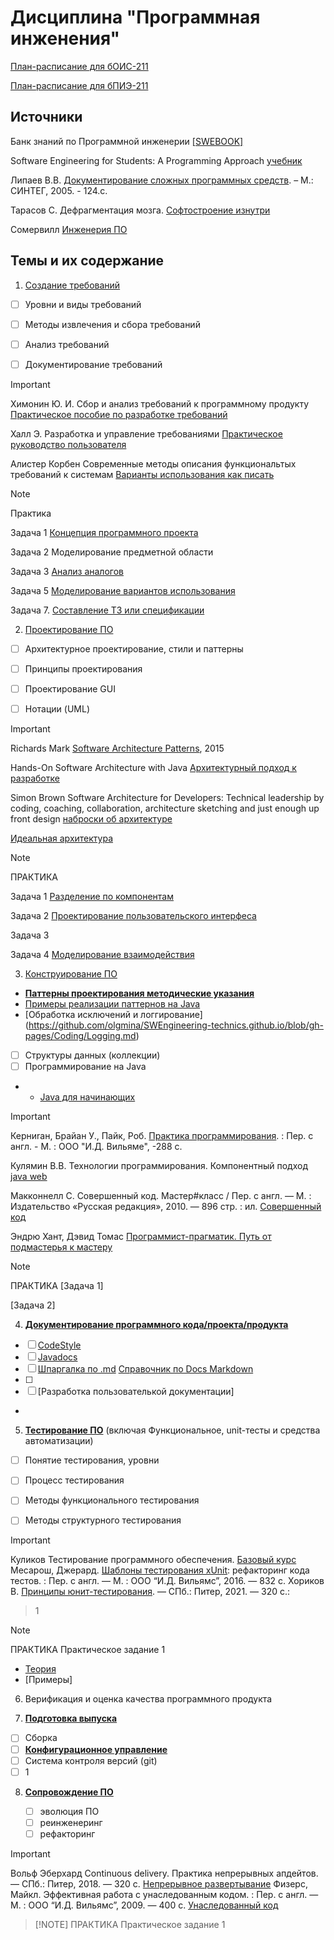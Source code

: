 # Дисциплина "Программная инженения"

[План-расписание для бОИС-211](https://github.com/olgmina/SWEngineering-technics.github.io/blob/gh-pages/bOIST-211.md)

[План-расписание для бПИЭ-211](https://github.com/olgmina/SWEngineering-technics.github.io/blob/gh-pages/bPIE211.md)

## Источники

Банк знаний по Программной инженерии [[SWEBOOK]](https://github.com/ligurio/swebok-2004-in-russian)

Software Engineering for Students: A Programming Approach [учебник](https://drive.google.com/file/d/1u3NbSnZ-LnsFp-qAvWgNHHgLTPSMn3X2/view?usp=drive_link)

Липаев В.В. [Документирование сложных программных средств](https://drive.google.com/file/d/1J-Udy3LzBh0pl0IaqK609DgQQCj5iQH4/view?usp=drive_link). – М.: СИНТЕГ, 2005. - 124.с.

Тарасов С. Дефрагментация мозга. [Софтостроение изнутри](https://drive.google.com/file/d/0B69c-P1HGyV7bWY1NmxqNWVXQ3M/view?usp=drive_link&resourcekey=0-WQDhqiiqAHDiWHNcjloypA)

Сомервилл [Инженерия ПО](https://drive.google.com/file/d/1dPQFQEV98qIq5fFFESJASeq_NzrrMKmp/view?usp=drive_link)

## Темы и их содержание

 1. [Создание требований](https://github.com/olgmina/SWEngineering-technics.github.io/blob/9859fc662afc93e297f9ebdadb3c544b217a1846/requierements/requirements.md)

  - [ ] Уровни и виды требований
  - [ ] Методы извлечения и сбора требований
  - [ ] Анализ требований
  - [ ] Документирование требований 
 

> [!IMPORTANT]  
> Химонин Ю. И. Сбор и анализ требований к программному продукту [Практическое пособие по разработке требований](https://drive.google.com/file/d/1YL8fEzsbdUQZ6CQx6KMfsxjYxACQaZld/view?usp=drive_link)
> 
> Халл Э. Разработка и управление требованиями [Практическое руководство пользователя](https://drive.google.com/file/d/1a0lMx6fYvhXlTYEgMijAf2fbjHH0MGb3/view?usp=drive_link)
> 
> Алистер Корбен Современные методы описания функциональтых требований к системам [Варианты использования как писать](https://drive.google.com/file/d/1ZuxiJJuUlCGAucFqfO4hlhv561SdGtDl/view?usp=drive_link) 

> [!NOTE]
> Практика
> 
> Задача 1 [Концепция программного проекта](https://github.com/olgmina/SWEngineering-technics.github.io/blob/gh-pages/requierements/readme.md#%D0%B7%D0%B0%D0%B4%D0%B0%D1%87%D0%B0-1-%D0%BA%D0%BE%D0%BD%D1%86%D0%B5%D0%BF%D1%86%D0%B8%D1%8F-%D0%BF%D1%80%D0%BE%D0%B5%D0%BA%D1%82%D0%B0)
> 
> Задача 2 Моделирование предметной области
> 
> Задача 3 [Анализ аналогов](https://github.com/olgmina/SWEngineering-technics.github.io/blob/gh-pages/requierements/readme.md#%D0%BE%D0%B1%D0%B7%D0%BE%D1%80-%D0%BA%D0%BE%D0%BD%D0%BA%D1%83%D1%80%D0%B5%D0%BD%D1%82%D0%BD%D1%8B%D1%85-%D1%80%D0%B5%D1%88%D0%B5%D0%BD%D0%B8%D0%B9)
> 
> Задача 5 [Моделирование вариантов использования](https://github.com/olgmina/SWEngineering-technics.github.io/blob/gh-pages/requierements/readme.md#%D0%B7%D0%B0%D0%B4%D0%B0%D1%87%D0%B0-5-%D0%BC%D0%BE%D0%B4%D0%B5%D0%BB%D0%B8%D1%80%D0%BE%D0%B2%D0%B0%D0%BD%D0%B8%D0%B5-%D1%81%D1%86%D0%B5%D0%BD%D0%B0%D1%80%D0%B8%D0%B5%D0%B2-%D0%B8%D1%81%D0%BF%D0%BE%D0%BB%D1%8C%D0%B7%D0%BE%D0%B2%D0%B0%D0%BD%D0%B8%D1%8F)
> 
> Задача 7. [Составление ТЗ или спецификации](https://github.com/olgmina/SWEngineering-technics.github.io/blob/gh-pages/requierements/readme.md#%D0%B7%D0%B0%D0%B4%D0%B0%D0%BD%D0%B8%D0%B5-7-%D1%81%D0%BE%D1%81%D1%82%D0%B0%D0%B2%D0%BB%D0%B5%D0%BD%D0%B8%D0%B5-%D1%82%D0%B5%D1%85%D0%BD%D0%B8%D1%87%D0%B5%D1%81%D0%BA%D0%BE%D0%B3%D0%BE-%D0%B7%D0%B0%D0%B4%D0%B0%D0%BD%D0%B8%D1%8F)
 
2.    [Проектирование ПО](https://github.com/olgmina/SWEngineering-technics.github.io/blob/c052f923e28a6717dbbd126809a82ceab3d61e55/design/design.md)

  - [ ] Архитектурное проектирование, стили и паттерны
  - [ ] Принципы проектирования
  - [ ] Проектирование GUI
  - [ ] Нотации (UML)
 

> [!IMPORTANT]
>  
> Richards Mark [Software Architecture Patterns](https://drive.google.com/file/d/11FChg9meH2e45rISf0siijZHExDIPfp8/view?usp=drive_link), 2015
> 
> Hands-On Software Architecture with Java [Архитектурный подход к разработке](https://drive.google.com/file/d/14xRqkAJnv0HZaR3XL5oQAEJxUF8-QXft/view?usp=drive_link)
> 
> Simon Brown Software Architecture for Developers: Technical leadership by coding, coaching, collaboration,
architecture sketching and just enough up front design [наброски об архитектуре](https://drive.google.com/file/d/1RRY7tC2llvgjwVhSIJ96Vdpre7ArQ9OY/view?usp=drive_link)
> 
> [Идеальная архитектура](https://drive.google.com/file/d/1nIoaqbkY6fgvYdxfqc56Pd_ufi0mVo-u/view?usp=drive_link)



> [!NOTE]
> ПРАКТИКА
> 
> Задача 1 [Разделение по компонентам](https://github.com/olgmina/SWEngineering-technics.github.io/blob/gh-pages/design/design.md#%D0%B7%D0%B0%D0%B4%D0%B0%D1%87%D0%B0-21-%D1%80%D0%B0%D0%B7%D0%B4%D0%B5%D0%BB%D0%B5%D0%BD%D0%B8%D0%B5-%D1%84%D1%83%D0%BD%D0%BA%D1%86%D0%B8%D0%BE%D0%BD%D0%B0%D0%BB%D1%8C%D0%BD%D0%BE%D1%81%D1%82%D0%B8-%D0%BF%D0%BE-%D0%BA%D0%BE%D0%BC%D0%BF%D0%BE%D0%BD%D0%B5%D0%BD%D1%82%D0%B0%D0%BC)
> 
> Задача 2 [Проектирование пользовательского интерфеса](https://github.com/olgmina/SWEngineering-technics.github.io/blob/gh-pages/design/design.md#%D0%B7%D0%B0%D0%B4%D0%B0%D1%87%D0%B0-22-%D0%BF%D1%80%D0%BE%D0%B5%D0%BA%D1%82%D0%B8%D1%80%D0%BE%D0%B2%D0%B0%D0%BD%D0%B8%D0%B5-%D0%BF%D0%BE%D0%BB%D1%8C%D0%B7%D0%BE%D0%B2%D0%B0%D1%82%D0%B5%D0%BB%D1%8C%D1%81%D0%BA%D0%BE%D0%B3%D0%BE-%D0%B8%D0%BD%D1%82%D0%B5%D1%80%D1%84%D0%B5%D0%B9%D1%81%D0%B0)
>
> Задача 3
>
> Задача 4 [Моделирование взаимодействия](https://github.com/olgmina/SWEngineering-technics.github.io/blob/gh-pages/design/design.md#%D0%B7%D0%B0%D0%B4%D0%B0%D0%BD%D0%B8%D0%B5-24-%D0%BC%D0%BE%D0%B4%D0%B5%D0%BB%D0%B8%D1%80%D0%BE%D0%B2%D0%B0%D0%BD%D0%B8%D0%B5-%D0%B2%D0%B7%D0%B0%D0%B8%D0%BC%D0%BE%D0%B4%D0%B5%D0%B9%D1%81%D1%82%D0%B2%D0%B8%D1%8F-%D0%BA%D0%BE%D0%BC%D0%BF%D0%BE%D0%BD%D0%B5%D0%BD%D1%82%D0%BE%D0%B2-%D0%BC%D0%BE%D0%B4%D1%83%D0%BB%D0%B5%D0%B9)
   
 3. [Конструирование ПО](https://github.com/olgmina/SWEngineering-technics.github.io/tree/6d02beb4035185c2b2ce593c42a1aad1cff7eaee/Coding)

 - [**Паттерны проектирования методические указания**](https://sites.google.com/view/study-pattern/%D0%B3%D0%BB%D0%B0%D0%B2%D0%BD%D0%B0%D1%8F/%D0%B7%D0%B0%D0%B4%D0%B0%D1%87%D0%B8)
  - [Примеры реализации паттернов на Java](https://java-design-patterns.com/patterns/) 
  - [Обработка исключений и логгирование] (https://github.com/olgmina/SWEngineering-technics.github.io/blob/gh-pages/Coding/Logging.md)
  - [ ] Структуры данных (коллекции)
  - [ ] Программирование на Java
  - - [Java для начинающих](https://github.com/wapmorgan/java_for_beginners_book)

> [!IMPORTANT]  
> Керниrан, Брайан У., Пайк, Роб. [Практика программирования](https://drive.google.com/file/d/1pWJsLg2dH2N8IYomBbc8cNS19CZK_rsc/view?usp=drive_link). : Пер. с англ. - М. : ООО "И.Д. Вильяме", -288 с.
> 
> Кулямин В.В. Технологии программирования. Компонентный подход [java web](https://drive.google.com/file/d/1i7IuI4uEF-bFIk_mRQwDN6vZl-x722Su/view?usp=drive_link)
> 
> Макконнелл С. Совершенный код. Мастер#класс / Пер. с англ. — М. : Издательство «Русская редакция», 2010. — 896 стр. : ил. [Совершенный код](https://drive.google.com/file/d/1u5NUprnXI_wEUDekYeyWhrUyTZq9CNz6/view?usp=drive_link)
> 
> Эндрю Хант, Дэвид Томас [Программист-прагматик. Путь от подмастерья к мастеру](https://drive.google.com/file/d/1SGHEMnsUQclPveoFQzATeuAxkaBJhEwn/view?usp=drive_link)

> [!NOTE]
> ПРАКТИКА
> [Задача 1]
>
> [Задача 2]
   
    
 4. [**Документирование программного кода/проекта/продукта**](https://github.com/olgmina/SWEngineering-technics.github.io/blob/4213776a1389719ce8f7ddb291431181974b478e/site/site.md)

 - [ ]  [CodeStyle](https://github.com/netology-code/codestyle/tree/master/java)
 - [ ]  [Javadocs](https://github.com/olgmina/SWEngineering-technics.github.io/blob/4213776a1389719ce8f7ddb291431181974b478e/Coding/Jadocs.md)
 - [ ]  [Шпаргалка по .md](https://docs.github.com/en/github/writing-on-github/basic-writing-and-formatting-syntax)  [Справочник по Docs Markdown](https://docs.microsoft.com/ru-ru/contribute/markdown-reference)
 - [ ]  
 - [ ]  [Разработка пользователькой документации]
 - 
 5. [**Тестирование ПО**](https://github.com/olgmina/SWEngineering-technics.github.io/blob/4d015f8685f1e47f55fce2acd5846b3d6861d415/testing/testing.md) (включая Функциональное, unit-тесты и средства автоматизации)  
 
  - [ ] Понятие тестирования, уровни
  - [ ] Процесс тестирования
  - [ ] Методы функционального тестирования
  - [ ] Методы структурного тестирования
 

> [!IMPORTANT]  
> Куликов Тестирование программного обеспечения. [Базовый курс](https://drive.google.com/file/d/0B69c-P1HGyV7RnMyMU51a1ByeGM/view?usp=drive_link&resourcekey=0-KUCENt7NHcq_k9QwL8VkfA) 
> Месарош, Джерард. [Шаблоны тестирования xUnit](https://drive.google.com/file/d/1pUWyKZ2oKsmuQLd95dKqU9i15cljOCjQ/view?usp=drive_link): рефакторинг кода тестов. : Пер. с англ. — М. : ООО “И.Д. Вильямс”, 2016. — 832 с.
> Хориков В. [Принципы юнит-тестирования](https://drive.google.com/file/d/1Ez0hrJH3E7-1HFiX6Mfa6dlRLtMVLUvx/view?usp=drive_link). — СПб.: Питер, 2021. — 320 с.:

> 1

> [!NOTE]
> ПРАКТИКА
> Практическое задание 1
> 
  - [Теория](https://github.com/olgmina/SWEngineering-technics.github.io/blob/42290a5ba66c0c84dd4c002133f3ac0bf7ffdc88/software%20testing%20-%20base%20course%20(svyatoslav_kulikov).pdf)
 -   [Примеры]
 6. Верификация и оценка качества программного продукта
  
 7. [**Подготовка выпуска**](https://github.com/olgmina/SWEngineering-technics.github.io/blob/f36baaea62e4b8e62ee13cc9a7598755f90e623a/reliase/release.md)
    
  - [ ] Сборка 
  - [ ] [**Конфигурационное управление**](https://github.com/olgmina/SWEngineering-technics.github.io/blob/61f0ee3b596c8f762d5afd121c5a8e380c70f928/CM.md)
  - [ ] Система контроля версий (git)
  - [ ] 1
     
 8. [**Сопровождение ПО**](https://github.com/olgmina/SWEngineering-technics.github.io/blob/da217bba57f67dfc178527a39e15bbb0f7316d1f/Refactoring/refactoring.md)

    - [ ] эволюция ПО
    - [ ] реинженеринг
    - [ ] рефакторинг

> [!IMPORTANT]  
> Вольф Эберхард Continuous delivery. Практика непрерывных апдейтов. — СПб.: Питер, 2018. —
320 с. [Непрерывное развертывание](https://drive.google.com/file/d/1WFSONisOupAKTAb1txwomN8LOUzFMmRo/view?usp=drive_link)
> Физерс, Майкл. Эффективная работа с унаследованным кодом. : Пер. с англ. — М. : ООО “И.Д. Вильямс”, 2009. — 400 с. [Унаследованный код](https://drive.google.com/file/d/1SNR6NqV-r7AM_1IBxorsEd8Pu065tqMA/view?usp=drive_link)

>  [!NOTE]
> ПРАКТИКА
> Практическое задание 1
> 
